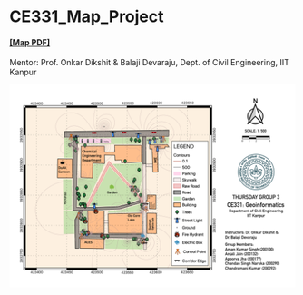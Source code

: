 # CE331_Map_Project

#### <a href="Map.pdf" rel="TA201-Map.pdf">[Map PDF]</a>



Mentor: Prof. Onkar Dikshit & Balaji Devaraju, Dept. of Civil Engineering, IIT Kanpur

<a href="" rel="CE331 Map"><img src="Map.png" alt="" /></a>
